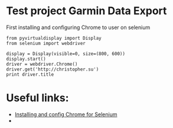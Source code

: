 # Test project Garmin Data Export

First installing and configuring Chrome to user on selenium
```
from pyvirtualdisplay import Display
from selenium import webdriver

display = Display(visible=0, size=(800, 600))
display.start()
driver = webdriver.Chrome()
driver.get('http://christopher.su')
print driver.title
```


# Useful links:
* [Installing and config Chrome for Selenium](https://christopher.su/2015/selenium-chromedriver-ubuntu/)  
*